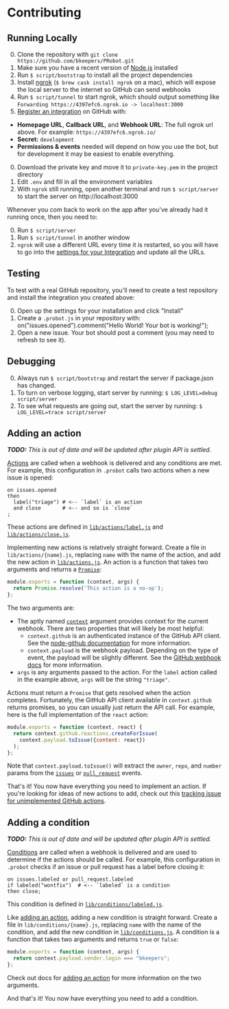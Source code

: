 # Contributing

## Running Locally

0. Clone the repository with `git clone https://github.com/bkeepers/PRobot.git`
0. Make sure you have a recent version of [Node.js](https://nodejs.org/) installed
0. Run `$ script/bootstrap` to install all the project dependencies
0. Install [ngrok](https://ngrok.com/download) (`$ brew cask install ngrok` on a mac), which will expose the local server to the internet so GitHub can send webhooks
0. Run `$ script/tunnel` to start ngrok, which should output something like `Forwarding https://4397efc6.ngrok.io -> localhost:3000`
0. [Register an integration](https://developer.github.com/early-access/integrations/creating-an-integration/) on GitHub with:
  - **Homepage URL**, **Callback URL**, and **Webhook URL**: The full ngrok url above. For example: `https://4397efc6.ngrok.io/`
  - **Secret:** `development`
  - **Permissions & events** needed will depend on how you use the bot, but for development it may be easiest to enable everything.
0. Download the private key and move it to `private-key.pem` in the project directory
0. Edit `.env` and fill in all the environment variables
0. With `ngrok` still running, open another terminal and run `$ script/server` to start the server on http://localhost:3000

Whenever you com back to work on the app after you've already had it running once, then you need to:

0. Run `$ script/server`
0. Run `$ script/tunnel` in another window
0. `ngrok` will use a different URL every time it is restarted, so you will have to go into the [settings for your Integration](https://github.com/settings/installations) and update all the URLs.

## Testing

To test with a real GitHub repository, you'll need to create a test repository and install the integration you created above:

0. Open up the settings for your installation and click "Install"
0. Create a `.probot.js` in your repository with:
        on("issues.opened").comment("Hello World! Your bot is working!");
0. Open a new issue. Your bot should post a comment (you may need to refresh to see it).

## Debugging

0. Always run `$ script/bootstrap` and restart the server if package.json has changed.
0. To turn on verbose logging, start server by running: `$ LOG_LEVEL=debug script/server`
0. To see what requests are going out, start the server by running: `$ LOG_LEVEL=trace script/server`

## Adding an action

_**TODO:** This is out of date and will be updated after plugin API is settled._

[Actions](docs/configuration.md#then) are called when a webhook is delivered and any conditions are met. For example, this configuration in `.probot` calls two actions when a new issue is opened:

```
on issues.opened
then
  label("triage") # <-- `label` is an action
  and close       # <-- and so is `close`
;
```

These actions are defined in [`lib/actions/label.js`](lib/actions/label.js) and [`lib/actions/close.js`](lib/actions/close.js).

Implementing new actions is relatively straight forward. Create a file in `lib/actions/{name}.js`, replacing `name` with the name of the action, and add the new action in [`lib/actions.js`](lib/actions.js). An action is a function that takes two arguments and returns a [`Promise`](https://developer.mozilla.org/en-US/docs/Web/JavaScript/Reference/Global_Objects/Promise):

```javascript
module.exports = function (context, args) {
  return Promise.resolve('This action is a no-op');
};
```

The two arguments are:

- The aptly named [`context`](lib/context.js) argument provides context for the current webhook. There are two properties that will likely be most helpful:
  - `context.github` is an authenticated instance of the GitHub API client. See the [node-github documentation](http://mikedeboer.github.io/node-github/) for more information.
  - `context.payload` is the webhook payload. Depending on the type of event, the payload will be slightly different. See the [GitHub webhook docs](https://developer.github.com/webhooks/#payloads) for more information.
- `args` is any arguments passed to the action. For the `label` action called in the example above, `args` will be the string `"triage"`.

Actions must return a `Promise` that gets resolved when the action completes. Fortunately, the GitHub API client available in `context.github` returns promises, so you can usually just return the API call. For example, here is the full implementation of the `react` action:

```javascript
module.exports = function (context, react) {
  return context.github.reactions.createForIssue(
    context.payload.toIssue({content: react})
  );
};
```

Note that `context.payload.toIssue()` will extract the `owner`, `repo`, and `number` params from the [`issues`](https://developer.github.com/v3/activity/events/types/#issuesevent) or [`pull_request`](https://developer.github.com/v3/activity/events/types/#pullrequestevent) events.

That's it! You now have everything you need to implement an action. If you're looking for ideas of new actions to add, check out this [tracking issue for unimplemented GitHub actions](https://github.com/bkeepers/PRobot/issues/21).

## Adding a condition

_**TODO:** This is out of date and will be updated after plugin API is settled._

[Conditions](docs/configuration.md#then) are called when a webhook is delivered and are used to determine if the actions should be called. For example, this configuration in `.probot` checks if an issue or pull request has a label before closing it:

```
on issues.labeled or pull_request.labeled
if labeled("wontfix")  # <-- `labeled` is a condition
then close;
```

This condition is defined in [`lib/conditions/labeled.js`](lib/conditions/labeled.js).

Like [adding an action](#actions), adding a new condition is straight forward. Create a file in `lib/conditions/{name}.js`, replacing `name` with the name of the condition, and add the new condition in [`lib/conditions.js`](lib/conditions.js). A condition is a function that takes two arguments and returns `true` or `false`:

```javascript
module.exports = function (context, args) {
  return context.payload.sender.login === "bkeepers";
};
```

Check out docs for [adding an action](#actions) for more information on the two arguments.

And that's it! You now have everything you need to add a condition.
